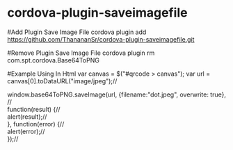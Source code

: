 # cordova-plugin-saveimagefile

#Add Plugin Save Image File
cordova plugin add https://github.com/ThanananSr/cordova-plugin-saveimagefile.git

#Remove Plugin Save Image File
cordova plugin rm com.spt.cordova.Base64ToPNG

#Example Using In Html
var canvas = $("#qrcode > canvas"); 
var url = canvas[0].toDataURL("image/jpeg");//<br/>

window.base64ToPNG.saveImage(url, {filename:"dot.jpeg", overwrite: true}, //<br/>
   function(result) {//<br/>
      alert(result);//<br/>
   }, function(error) {//<br/>
      alert(error);//<br/>
});//
